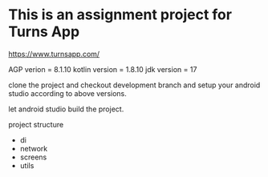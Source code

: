 # This is an assignment project for Turns App
https://www.turnsapp.com/

AGP verion = 8.1.10
kotlin version = 1.8.10
jdk version = 17

clone the project and checkout development branch and setup your android studio according to above versions.

let android studio build the project.

project structure

- di
- network
- screens
- utils
